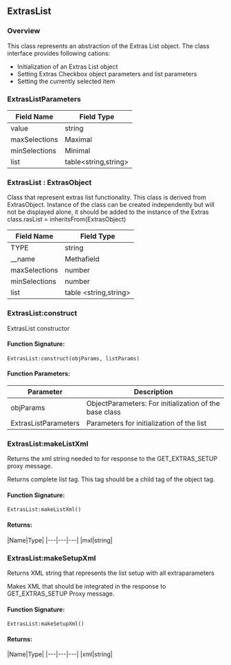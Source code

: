 ## ExtrasList

### Overview

This class represents an abstraction of the Extras List object. The class interface provides following cations:

- Initialization of an Extras List object
- Setting Extras Checkbox object parameters and list parameters
- Setting the currently selected item

### ExtrasListParameters

|Field Name|Field Type|
|---|---|
|value|string|
|maxSelections|Maximal|
|minSelections|Minimal|
|list|table\<string,string\>|

### ExtrasList : ExtrasObject

 Class that represent extras list functionality. This class is derived from ExtrasObject. Instance of the class can be created independently but will not be displayed alone, it should be added to the instance of the Extras class.rasList = inheritsFrom(ExtrasObject)

|Field Name|Field Type|
|---|---|
|TYPE|string|
|\_\_name|Methafield|
|maxSelections|number |string|
|minSelections|number |string|
|list|table \<string,string\>|

### ExtrasList:construct

 ExtrasList constructor

#### Function Signature:

`ExtrasList:construct(objParams, listParams)`

#### Function Parameters:

|Parameter|Description|
|---|---|
|objParams|ObjectParameters: For initialization of the base class|
|ExtrasListParameters|Parameters for initialization of the list|

### ExtrasList:makeListXml

 Returns the xml string needed to for response to the GET\_EXTRAS\_SETUP proxy message.

 Returns complete list tag. This tag should be a child tag of the object tag.

#### Function Signature:

`ExtrasList:makeListXml()`

#### Returns:

|Name|Type|
|---|---|---|
|mxl|string|

### ExtrasList:makeSetupXml

 Returns XML string that represents the list setup with all extraparameters

 Makes XML that should be integrated in the response to GET\_EXTRAS\_SETUP Proxy message.

#### Function Signature:

`ExtrasList:makeSetupXml()`

#### Returns:

|Name|Type|
|---|---|---|
|xml|string|
